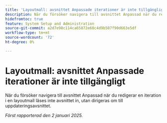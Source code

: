 ```yaml
---
title: 'Layoutmall: avsnittet Anpassade iterationer är inte tillgängligt'
description: När du försöker navigera till avsnittet Anpassad när du redigerar en iteration i en layoutmall läses inte avsnittet in, utan dirigeras om till uppdateringsavsnittet.
hidefromtoc: true
feature: System Setup and Administration
source-git-commit: a2d7e98c114ca65872e60c4d9b507f90d663e5df
workflow-type: tm+mt
source-wordcount: '72'
ht-degree: 0%

---
```


# Layoutmall: avsnittet Anpassade iterationer är inte tillgängligt

När du försöker navigera till avsnittet Anpassad när du redigerar en iteration i en layoutmall läses inte avsnittet in, utan dirigeras om till uppdateringsavsnittet.

_Först rapporterad den 2 januari 2025._
